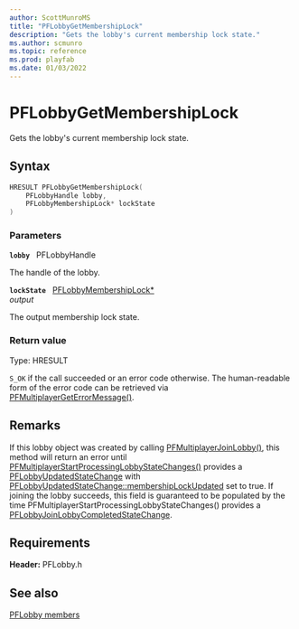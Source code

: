 ```yaml
---
author: ScottMunroMS
title: "PFLobbyGetMembershipLock"
description: "Gets the lobby's current membership lock state."
ms.author: scmunro
ms.topic: reference
ms.prod: playfab
ms.date: 01/03/2022
---
```


# PFLobbyGetMembershipLock  

Gets the lobby's current membership lock state.  

## Syntax  
  
```cpp
HRESULT PFLobbyGetMembershipLock(  
    PFLobbyHandle lobby,  
    PFLobbyMembershipLock* lockState  
)  
```  
  
### Parameters  
  
**`lobby`** &nbsp; PFLobbyHandle  
  
The handle of the lobby.  
  
**`lockState`** &nbsp; [PFLobbyMembershipLock*](../enums/pflobbymembershiplock.md)  
*output*  
  
The output membership lock state.  
  
  
### Return value
Type: HRESULT
  
```S_OK``` if the call succeeded or an error code otherwise. The human-readable form of the error code can be retrieved via [PFMultiplayerGetErrorMessage()](../../pfmultiplayer/functions/pfmultiplayergeterrormessage.md).
  
## Remarks  
  
If this lobby object was created by calling [PFMultiplayerJoinLobby()](pfmultiplayerjoinlobby.md), this method will return an error until [PFMultiplayerStartProcessingLobbyStateChanges()](pfmultiplayerstartprocessinglobbystatechanges.md) provides a [PFLobbyUpdatedStateChange](../structs/pflobbyupdatedstatechange.md) with [PFLobbyUpdatedStateChange::membershipLockUpdated](../structs/pflobbyupdatedstatechange.md) set to true. If joining the lobby succeeds, this field is guaranteed to be populated by the time PFMultiplayerStartProcessingLobbyStateChanges() provides a [PFLobbyJoinLobbyCompletedStateChange](../structs/pflobbyjoinlobbycompletedstatechange.md).
  
## Requirements  
  
**Header:** PFLobby.h
  
## See also  
[PFLobby members](../pflobby_members.md)  

  
  
